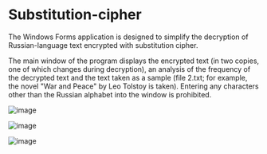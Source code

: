 # Substitution-cipher
The Windows Forms application is designed to simplify the decryption of Russian-language text encrypted with substitution cipher.

The main window of the program displays the encrypted text (in two copies, one of which changes during decryption), an analysis of the frequency of the decrypted text and the text taken as a sample (file 2.txt; for example, the novel "War and Peace" by Leo Tolstoy is taken). Entering any characters other than the Russian alphabet into the window is prohibited.

![image](https://user-images.githubusercontent.com/22303711/125767821-df8ee67a-2f97-4d51-abd5-8984e074118e.png)

![image](https://user-images.githubusercontent.com/22303711/125767837-97033595-1cd7-4935-a70c-6ed3e6225b03.png)

![image](https://user-images.githubusercontent.com/22303711/125767844-832272d6-0ca3-4845-a9e0-86164807c401.png)
